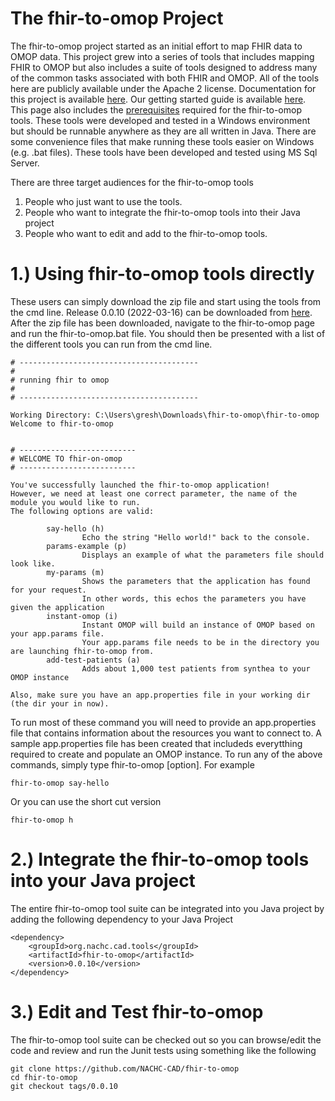 The fhir-to-omop Project
========================

The fhir-to-omop project started as an initial effort to map FHIR data to OMOP data.  This project grew into a series of tools that includes mapping FHIR to OMOP but also includes a suite of tools designed to address many of the common tasks associated with both FHIR and OMOP.  All of the tools here are publicly available under the Apache 2 license. Documentation for this project is available <a href="https://nachc-cad.github.io/fhir-to-omop/index.html">here</a>.  Our getting started guide is available <a href="https://nachc-cad.github.io/fhir-to-omop/pages/navbar/getting-started/start-here/StartHere.html">here</a>.  This page also includes the <a href="https://nachc-cad.github.io/fhir-to-omop/pages/navbar/getting-started/start-here/StartHere.html">prerequisites</a> required for the fhir-to-omop tools.  These tools were developed and tested in a Windows environment but should be runnable anywhere as they are all written in Java.  There are some convenience files that make running these tools easier on Windows (e.g. .bat files). These tools have been developed and tested using MS Sql Server.  

There are three target audiences for the fhir-to-omop tools
1. People who just want to use the tools.  
2. People who want to integrate the fhir-to-omop tools into their Java project
3. People who want to edit and add to the fhir-to-omop tools.

1.) Using fhir-to-omop tools directly
=================================
These users can simply download the zip file and start using the tools from the cmd line.  Release 0.0.10 (2022-03-16) can be downloaded from <a href="https://github.com/NACHC-CAD/fhir-to-omop/releases/download/0.0.10/fhir-to-omop.zip">here</a>.  After the zip file has been downloaded, navigate to the fhir-to-omop page and run the fhir-to-omop.bat file.  You should then be presented with a list of the different tools you can run from the cmd line.  
```
# ----------------------------------------
#
# running fhir to omop
#
# ----------------------------------------

Working Directory: C:\Users\gresh\Downloads\fhir-to-omop\fhir-to-omop
Welcome to fhir-to-omop


# --------------------------
# WELCOME TO fhir-on-omop
# --------------------------

You've successfully launched the fhir-to-omop application!
However, we need at least one correct parameter, the name of the module you would like to run.
The following options are valid:

        say-hello (h)
                Echo the string "Hello world!" back to the console.
        params-example (p)
                Displays an example of what the parameters file should look like.
        my-params (m)
                Shows the parameters that the application has found for your request.
                In other words, this echos the parameters you have given the application
        instant-omop (i)
                Instant OMOP will build an instance of OMOP based on your app.params file.
                Your app.params file needs to be in the directory you are launching fhir-to-omop from.
        add-test-patients (a)
                Adds about 1,000 test patients from synthea to your OMOP instance

Also, make sure you have an app.properties file in your working dir (the dir your in now).

```
To run most of these command you will need to provide an app.properties file that contains information about the resources you want to connect to.  A sample app.properties file has been created that includeds everytthing required to create and populate an OMOP instance.  To run any of the above commands, simply type fhir-to-omop [option].  For example
```
fhir-to-omop say-hello
```
Or you can use the short cut version
```
fhir-to-omop h
```

2.) Integrate the fhir-to-omop tools into your Java project
=======================================================
The entire fhir-to-omop tool suite can be integrated into you Java project by adding the following dependency to your Java Project
```
<dependency>
	<groupId>org.nachc.cad.tools</groupId>
	<artifactId>fhir-to-omop</artifactId>
	<version>0.0.10</version>
</dependency>
```

3.) Edit and Test fhir-to-omop
==========================
The fhir-to-omop tool suite can be checked out so you can browse/edit the code and review and run the Junit tests using something like the following
```
git clone https://github.com/NACHC-CAD/fhir-to-omop 
cd fhir-to-omop
git checkout tags/0.0.10
```



